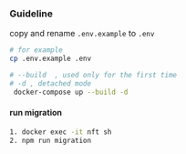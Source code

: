 ### Guideline

copy and rename `.env.example` to `.env`

```sh
# for example
cp .env.example .env
```

```sh
# --build  , used only for the first time
# -d , detached mode
 docker-compose up --build -d
```

#### run migration

```sh
1. docker exec -it nft sh
2. npm run migration
```
